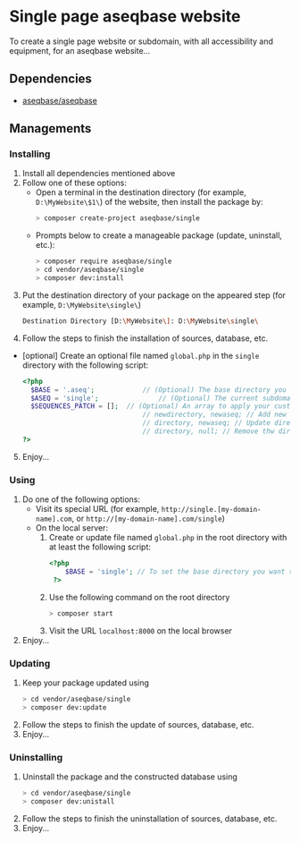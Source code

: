 # Single page aseqbase website
To create a single page website or subdomain, with all accessibility and equipment, for an aseqbase website...
## Dependencies
* <a href="http://github.com//aseqbase/aseqbase">aseqbase/aseqbase</a>
<h2>Managements</h2>
<h3>Installing</h3>

  1. Install all dependencies mentioned above
  2. Follow one of these options:
		* Open a terminal in the destination directory (for example, `D:\MyWebsite\$1\`) of the website, then install the package by:
			``` bash
			> composer create-project aseqbase/single
			```
		* Prompts below to create a manageable package (update, uninstall, etc.):
			``` bash
			> composer require aseqbase/single
			> cd vendor/aseqbase/single
			> composer dev:install
			```
  3. Put the destination directory of your package on the appeared step (for example, `D:\MyWebsite\single\`)
		``` bash
		Destination Directory [D:\MyWebsite\]: D:\MyWebsite\single\
		```
  4. Follow the steps to finish the installation of sources, database, etc.
  * [optional] Create an optional file named `global.php` in the `single` directory with the following script:
	  ``` php
	  <?php
		$BASE = '.aseq'; 			// (Optional) The base directory you want to inherit all properties except what you changed
		$ASEQ = 'single'; 				// (Optional) The current subdomain sequence, or leave null if this file is in the root directory
		$SEQUENCES_PATCH = [];	// (Optional) An array to apply your custom changes in \_::$Sequences
									// newdirectory, newaseq; // Add new directory to the \_::$Sequences
									// directory, newaseq; // Update directory in the \_::$Sequences
									// directory, null; // Remove thw directory from the \_::$Sequences
	  ?>
	  ```
  5. Enjoy...
<h3>Using</h3>

  1. Do one of the following options:
	  	* Visit its special URL (for example, `http://single.[my-domain-name].com`, or `http://[my-domain-name].com/single`)
		* On the local server:
			1. Create or update file named `global.php` in the root directory with at least the following script:
	  			``` php
	  			<?php
					$BASE = 'single'; // To set the base directory you want to see at the root of `localhost`
	 			 ?>
	  			```
			2. Use the following command on the root directory
				``` bash
				> composer start
		  		```
		  	3. Visit the URL `localhost:8000` on the local browser
  2. Enjoy...

<h3>Updating</h3>

  1. Keep your package updated using
		``` bash
  		> cd vendor/aseqbase/single
		> composer dev:update
		```
  2. Follow the steps to finish the update of sources, database, etc.
  3. Enjoy...

<h3>Uninstalling</h3>

  1. Uninstall the package and the constructed database using
		``` bash
  		> cd vendor/aseqbase/single
		> composer dev:unistall
		```
  2. Follow the steps to finish the uninstallation of sources, database, etc.
  3. Enjoy...
